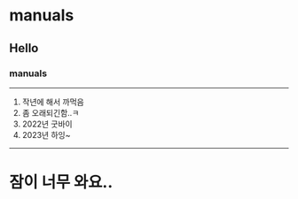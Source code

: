 # manuals

## Hello
### manuals
-----------

1. 작년에 해서 까먹음
2. 좀 오래되긴함..ㅋ
3. 2022년 굿바이
4. 2023년 하잉~

----
# 잠이 너무 와요..

